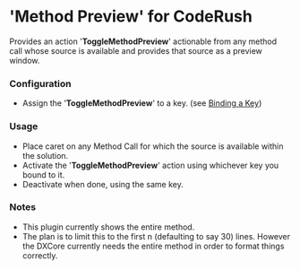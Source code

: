 # 'Method Preview' for CodeRush #

Provides an action '**ToggleMethodPreview**' actionable from any method call whose source is available and provides that source as a preview window.

### Configuration ###
 * Assign the '**ToggleMethodPreview**' to a key. (see [Binding a Key](http://rorybecker.blogspot.com/2009/08/how-to-bind-key-in-coderush.html))

### Usage ###

 * Place caret on any Method Call for which the source is available within the solution.
 * Activate the '**ToggleMethodPreview**' action using whichever key you bound to it.
 * Deactivate when done, using the same key.

### Notes ###

* This plugin currently shows the entire method.
* The plan is to limit this to the first n (defaulting to say 30) lines. However the DXCore currently needs the entire method in order to format things correctly.
